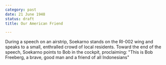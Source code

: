```yaml
---
category: past
date: 21 June 1948
status: draft
title: Our American Friend

---
```



During a speech on an airstrip, Soekarno stands on the
RI-002 wing and speaks to a small, enthralled crowd of local residents.
Toward the end of the speech, Soekarno points to Bob in the cockpit,
proclaiming: "This is Bob Freeberg, a brave, good man and a friend of
all Indonesians"
